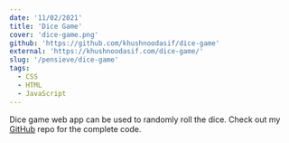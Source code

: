 ```yaml
---
date: '11/02/2021'
title: 'Dice Game'
cover: 'dice-game.png'
github: 'https://github.com/khushnoodasif/dice-game'
external: 'https://khushnoodasif.com/dice-game/'
slug: '/pensieve/dice-game'
tags:
  - CSS
  - HTML
  - JavaScript
---
```


Dice game web app can be used to randomly roll the dice. Check out my [GitHub](https://github.com/khushnoodasif/dice-game) repo for the complete code.
